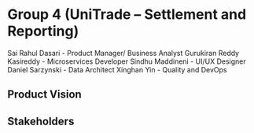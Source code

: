 # Group 4 (UniTrade – Settlement and Reporting)

 Sai Rahul Dasari - Product Manager/ Business Analyst
Gurukiran Reddy Kasireddy - Microservices Developer
Sindhu Maddineni - UI/UX Designer
Daniel Sarzynski - Data Architect
Xinghan Yin - Quality and DevOps

## Product Vision 


## Stakeholders
